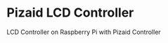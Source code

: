 Pizaid LCD Controller
=====================

LCD Controller on Raspberry Pi with Pizaid Controller



